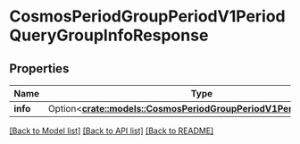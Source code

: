 # CosmosPeriodGroupPeriodV1PeriodQueryGroupInfoResponse

## Properties

Name | Type | Description | Notes
------------ | ------------- | ------------- | -------------
**info** | Option<[**crate::models::CosmosPeriodGroupPeriodV1PeriodGroupInfo**](cosmos.group.v1.GroupInfo.md)> |  | [optional]

[[Back to Model list]](../README.md#documentation-for-models) [[Back to API list]](../README.md#documentation-for-api-endpoints) [[Back to README]](../README.md)


